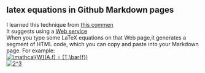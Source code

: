 ## latex equations in Github Markdown pages

I learned this technique from [this commen]( https://github.com/github/markup/issues/897#issuecomment-231591884 ) <br> 
It suggests using a [Web service]( https://www.codecogs.com/latex/eqneditor.php ) <br> When you type some LaTeX equations on that Web page,it generates a segment of HTML code, which you can copy and paste into your Markdown page. For example: <br>
<a href="https://www.codecogs.com/eqnedit.php?latex=\mathcal{W}(A,f)&space;=&space;(T,\bar{f})" target="_blank"><img src="https://latex.codecogs.com/gif.latex?\mathcal{W}(A,f)&space;=&space;(T,\bar{f})" title="\mathcal{W}(A,f) = (T,\bar{f})" /></a>
<br> <a href="https://www.codecogs.com/eqnedit.php?latex=2^3" target="_blank"><img src="https://latex.codecogs.com/gif.latex?2^3" title="2^3" /></a>
